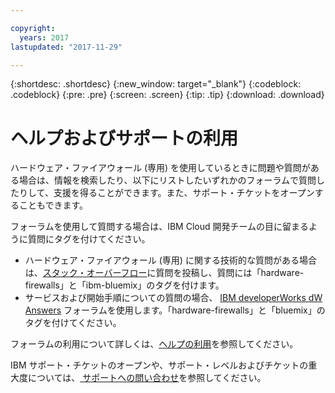 ```yaml
---

copyright:
  years: 2017
lastupdated: "2017-11-29"

---
```


{:shortdesc: .shortdesc}
{:new_window: target="_blank"}
{:codeblock: .codeblock}
{:pre: .pre}
{:screen: .screen}
{:tip: .tip}
{:download: .download}

# ヘルプおよびサポートの利用

ハードウェア・ファイアウォール (専用) を使用しているときに問題や質問がある場合は、情報を検索したり、以下にリストしたいずれかのフォーラムで質問したりして、支援を得ることができます。また、サポート・チケットをオープンすることもできます。

フォーラムを使用して質問する場合は、IBM Cloud 開発チームの目に留まるように質問にタグを付けてください。

* ハードウェア・ファイアウォール (専用) に関する技術的な質問がある場合は、[スタック・オーバーフロー](https://stackoverflow.com/search?q=hardware-firewalls+ibm-bluemix)に質問を投稿し、質問には「hardware-firewalls」と「ibm-bluemix」のタグを付けます。
* サービスおよび開始手順についての質問の場合、
[IBM developerWorks dW Answers](https://developer.ibm.com/answers/topics/hardware-firewalls.html?smartspace=bluemix) フォーラムを使用します。「hardware-firewalls」と「bluemix」のタグを付けてください。

フォーラムの利用について詳しくは、[ヘルプの利用](https://console.bluemix.net/docs/support/index.html#getting-help)を参照してください。

IBM サポート・チケットのオープンや、サポート・レベルおよびチケットの重大度については、[ サポートへの問い合わせ](https://console.bluemix.net/docs/support/index.html#contacting-support)を参照してください。
